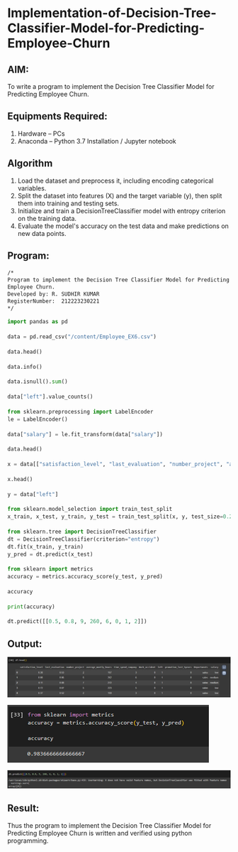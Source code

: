 # Implementation-of-Decision-Tree-Classifier-Model-for-Predicting-Employee-Churn

## AIM:
To write a program to implement the Decision Tree Classifier Model for Predicting Employee Churn.

## Equipments Required:
1. Hardware – PCs
2. Anaconda – Python 3.7 Installation / Jupyter notebook

## Algorithm
1. Load the dataset and preprocess it, including encoding categorical variables.
2. Split the dataset into features (X) and the target variable (y), then split them into training and testing sets.
3. Initialize and train a DecisionTreeClassifier model with entropy criterion on the training data.
4. Evaluate the model's accuracy on the test data and make predictions on new data points.

## Program:
```
/*
Program to implement the Decision Tree Classifier Model for Predicting Employee Churn.
Developed by: R. SUDHIR KUMAR
RegisterNumber:  212223230221
*/
```
```python
import pandas as pd

data = pd.read_csv("/content/Employee_EX6.csv")

data.head()

data.info()

data.isnull().sum()

data["left"].value_counts()

from sklearn.preprocessing import LabelEncoder 
le = LabelEncoder()

data["salary"] = le.fit_transform(data["salary"])

data.head()

x = data[["satisfaction_level", "last_evaluation", "number_project", "average_montly_hours", "time_spend_company", "Work_accident", "promotion_last_5years", "salary"]]

x.head()

y = data["left"]

from sklearn.model_selection import train_test_split 
x_train, x_test, y_train, y_test = train_test_split(x, y, test_size=0.2, random_state=100)

from sklearn.tree import DecisionTreeClassifier 
dt = DecisionTreeClassifier(criterion="entropy") 
dt.fit(x_train, y_train) 
y_pred = dt.predict(x_test)

from sklearn import metrics 
accuracy = metrics.accuracy_score(y_test, y_pred)

accuracy

print(accuracy)

dt.predict([[0.5, 0.8, 9, 260, 6, 0, 1, 2]])
```

## Output:

![pic](ml6scr1.png)

![pic](ml6scr2.png)

![pic](ml6scr3.png)

## Result:
Thus the program to implement the  Decision Tree Classifier Model for Predicting Employee Churn is written and verified using python programming.
